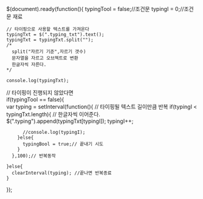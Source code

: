$(document).ready(function(){
    typingTool = false;//조건문
    typingI = 0;//조건문 재료
  
    // 타이핑으로 사용할 텍스트를 가져온다 
    typingTxt = $(".typing_txt").text();
    typingTxt = typingTxt.split("");
    /*  
      split("자르기 기준",자르기 갯수)
      문자열을 자르고 오브젝트로 변환
      한글자씩 자른다.
    */

    console.log(typingTxt);
    
  // 타이핑이 진행되지 않았다면     
    if(typingTool == false){    
       var typing = setInterval(function(){
        // 타이핑될 텍스트 길이만큼 반복 
        if(typingI < typingTxt.length){
          // 한글자씩 이어준다. 
          $(".typing").append(typingTxt[typingI]); 
          typingI++;

          //console.log(typingI);
        }else{
          typingBool = true;// 끝내기 시도
        }       
      },100);// 반복동작    

    }else{
      clearInterval(typing); //끝나면 반복종료 
    }
});
